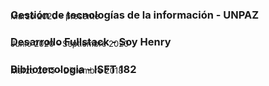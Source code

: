 ### Gestión de tecnologías de la información - UNPAZ
<p style="absolute; margin-top: -2rem; font-size: 13px;">Marzo 2020 - presente</p>

### Desarrollo Fullstack - Soy Henry
<p style="absolute; margin-top: -2rem; font-size: 13px;">Junio 2020 - Septiembre 2020</p>

### Bibliotecologia - ISFT 182
<p style="absolute; margin-top: -2rem; font-size: 13px;">Marzo 2015 - Diciembre 2018</p>


